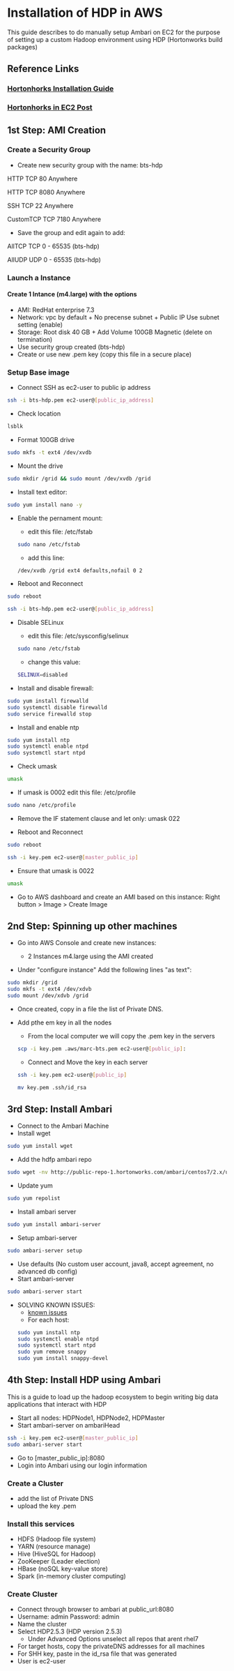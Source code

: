 # Installation of HDP in AWS
This guide describes to do manually setup Ambari on EC2 for the purpose of setting up a custom Hadoop environment using HDP (Hortonworks build packages)

## Reference Links
### [Hortonhorks Installation Guide](http://docs.hortonworks.com/HDPDocuments/Ambari-2.4.2.0/bk_ambari-installation/content/ch_Getting_Ready.html)
### [Hortonhorks in EC2 Post](https://hortonworks.com/blog/deploying-hadoop-cluster-amazon-ec2-hortonworks/)

## 1st Step: AMI Creation

### Create a Security Group

* Create new security group with the name: bts-hdp

HTTP         TCP  80         Anywhere

HTTP         TCP  8080       Anywhere

SSH          TCP  22         Anywhere

CustomTCP    TCP  7180       Anywhere

* Save the group and edit again to add:

AllTCP       TCP  0 - 65535  (bts-hdp)

AllUDP       UDP  0 - 65535  (bts-hdp)

### Launch a Instance

#### Create 1 Intance (m4.large) with the options
* AMI: RedHat enterprise 7.3
* Network: vpc by default + No precense subnet + Public IP Use subnet  setting (enable)
* Storage: Root disk 40 GB + Add Volume 100GB Magnetic (delete on termination)
* Use security group created (bts-hdp)
* Create or use new .pem key (copy this file in a secure place)

### Setup Base image
* Connect SSH as ec2-user to public ip address
```bash
ssh -i bts-hdp.pem ec2-user@[public_ip_address]
```
* Check location
```bash
lsblk
```
* Format 100GB drive
```bash
sudo mkfs -t ext4 /dev/xvdb
```
* Mount the drive
```bash
sudo mkdir /grid && sudo mount /dev/xvdb /grid
```

* Install text editor:
```bash
sudo yum install nano -y
```

* Enable the pernament mount:
  * edit this file: /etc/fstab
  ```bash
  sudo nano /etc/fstab
  ```
  * add this line:
  ```bash
  /dev/xvdb /grid ext4 defaults,nofail 0 2
  ```

* Reboot and Reconnect
```bash
sudo reboot

ssh -i bts-hdp.pem ec2-user@[public_ip_address]
```

* Disable SELinux
  * edit this file: /etc/sysconfig/selinux
  ```bash
  sudo nano /etc/fstab
  ```
  * change this value:
  ```bash
  SELINUX=disabled
  ```

* Install and disable firewall:
```bash
sudo yum install firewalld
sudo systemctl disable firewalld
sudo service firewalld stop
```

* Install and enable ntp
```bash
sudo yum install ntp
sudo systemctl enable ntpd
sudo systemctl start ntpd
```
* Check umask
```bash
umask
```
  * If umask is 0002 edit this file: /etc/profile 
  ```bash
  sudo nano /etc/profile 
  ```
  * Remove the IF statement clause and let only: umask 022

* Reboot and Reconnect
```bash
sudo reboot

ssh -i key.pem ec2-user@[master_public_ip]
```

* Ensure that umask is 0022
```bash
umask
```

* Go to AWS dashboard and create an AMI based on this instance:
Right button > Image > Create Image



## 2nd Step: Spinning up other machines

* Go into AWS Console and create new instances:
  * 2 Instances m4.large using the AMI created

* Under "configure instance" Add the following lines "as text":
```bash
sudo mkdir /grid
sudo mkfs -t ext4 /dev/xdvb
sudo mount /dev/xdvb /grid
```
* Once created, copy in a file the list of Private DNS.

* Add pthe em key in all the nodes
  * From the local computer we will copy the .pem key in the servers
  ```bash
  scp -i key.pem .aws/marc-bts.pem ec2-user@[public_ip]:
  ```
  * Connect and Move the key in each server
  ```bash
  ssh -i key.pem ec2-user@[public_ip]

  mv key.pem .ssh/id_rsa
  ```


## 3rd Step: Install Ambari

* Connect to the Ambari Machine
* Install wget
```bash
sudo yum install wget
```
* Add the hdfp ambari repo 
```bash
sudo wget -nv http://public-repo-1.hortonworks.com/ambari/centos7/2.x/updates/2.4.0.1/ambari.repo -O /etc/yum.repos.d/ambari.repo
```
* Update yum
```bash
sudo yum repolist
```
* Install ambari server 
```bash
sudo yum install ambari-server
```
* Setup ambari-server
```bash
sudo ambari-server setup
```
  * Use defaults (No custom user account, java8, accept agreement, no advanced db config)
* Start ambari-server
```bash
sudo ambari-server start
```
* SOLVING KNOWN ISSUES:
  * [known issues](https://docs.hortonworks.com/HDPDocuments/Ambari-2.1.0.0/bk_releasenotes_ambari_2.1.0.0/content/ambari_relnotes-2.1.0.0-known-issues.html)
  * For each host:
  ```bash
  sudo yum install ntp
  sudo systemctl enable ntpd
  sudo systemctl start ntpd
  sudo yum remove snappy
  sudo yum install snappy-devel
  ```


## 4th Step: Install  HDP using Ambari

This is a guide to load up the hadoop ecosystem to begin writing big data applications that interact with HDP

* Start all nodes: HDPNode1, HDPNode2, HDPMaster
* Start ambari-server on ambariHead
```bash
ssh -i key.pem ec2-user@[master_public_ip]
sudo ambari-server start
```
* Go to [master_public_ip]:8080
* Login into Ambari using our login information

### Create a Cluster
* add the list of Private DNS
* upload the key .pem

### Install this services
  * HDFS (Hadoop file system)
  * YARN (resource manage)
  * Hive (HiveSQL for Hadoop)
  * ZooKeeper (Leader election)
  * HBase (noSQL key-value store)
  * Spark (in-memory cluster computing)


### Create Cluster
* Connect through browser to ambari at public_url:8080
* Username: admin Password: admin
* Name the cluster
* Select HDP2.5.3 (HDP version 2.5.3)
  * Under Advanced Options unselect all repos that arent rhel7
* For target hosts, copy the privateDNS addresses for all machines
* For SHH key, paste in the id_rsa file that was generated
* User is ec2-user